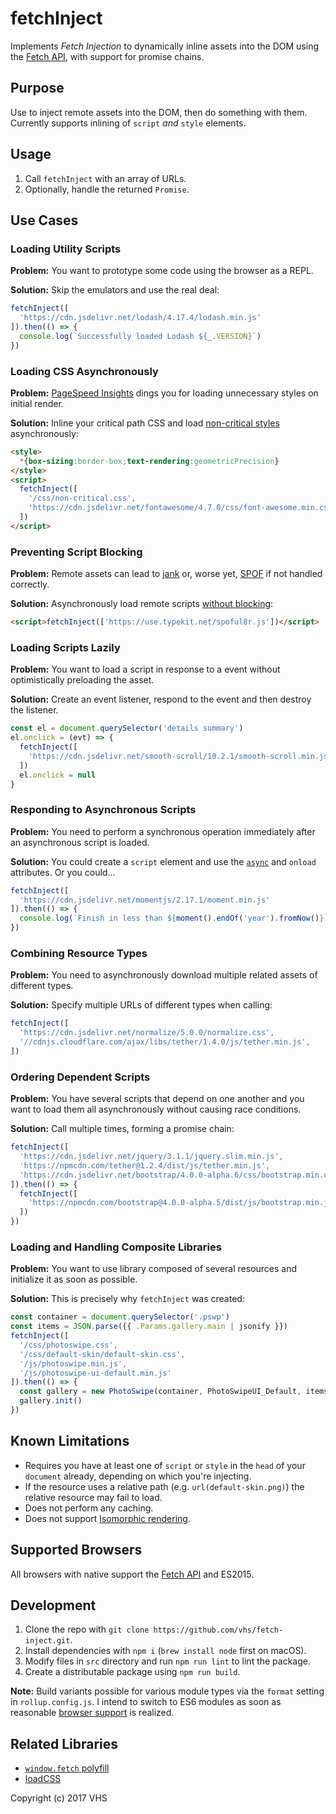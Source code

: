 # fetchInject

Implements _Fetch Injection_ to dynamically inline assets into the DOM using the [Fetch API](http://devdocs.io/dom/fetch_api), with support for promise chains.

## Purpose

Use to inject remote assets into the DOM, then do something with them. Currently supports inlining of `script` _and_ `style` elements.

## Usage

1. Call `fetchInject` with an array of URLs.
1. Optionally, handle the returned `Promise`.

## Use Cases

### Loading Utility Scripts

**Problem:**
You want to prototype some code using the browser as a REPL.

**Solution:**
Skip the emulators and use the real deal:

```js
fetchInject([
  'https://cdn.jsdelivr.net/lodash/4.17.4/lodash.min.js'
]).then(() => {
  console.log(`Successfully loaded Lodash ${_.VERSION}`)
})
```

### Loading CSS Asynchronously

**Problem:**
[PageSpeed Insights](https://developers.google.com/speed/pagespeed/insights/) dings you for loading unnecessary styles on initial render.

**Solution:**
Inline your critical path CSS and load [non-critical styles](https://gist.github.com/scottjehl/87176715419617ae6994) asynchronously:

```html
<style>
  *{box-sizing:border-box;text-rendering:geometricPrecision}
</style>
<script>
  fetchInject([
    '/css/non-critical.css',
    'https://cdn.jsdelivr.net/fontawesome/4.7.0/css/font-awesome.min.css'
  ])
</script>
```

### Preventing Script Blocking

**Problem:**
Remote assets can lead to [jank](http://jankfree.org/) or, worse yet, [SPOF](https://www.stevesouders.com/blog/2010/06/01/frontend-spof/) if not handled correctly.

**Solution:**
Asynchronously load remote scripts [without blocking](https://www.stevesouders.com/blog/2009/04/27/loading-scripts-without-blocking/):

```html
<script>fetchInject(['https://use.typekit.net/spoful8r.js'])</script>
```

### Loading Scripts Lazily

**Problem:**
You want to load a script in response to a event without optimistically preloading the asset.

**Solution:**
Create an event listener, respond to the event and then destroy the listener.

```js
const el = document.querySelector('details summary')
el.onclick = (evt) => {
  fetchInject([
    'https://cdn.jsdelivr.net/smooth-scroll/10.2.1/smooth-scroll.min.js'
  ])
  el.onclick = null  
}
```

### Responding to Asynchronous Scripts

**Problem:**
You need to perform a synchronous operation immediately after an asynchronous script is loaded.

**Solution:**
You could create a `script` element and use the [`async`](http://devdocs.io/html/attributes#async-attribute) and `onload` attributes. Or you could...

```js
fetchInject([
  'https://cdn.jsdelivr.net/momentjs/2.17.1/moment.min.js'
]).then(() => {
  console.log(`Finish in less than ${moment().endOf('year').fromNow()}`)
})
```

### Combining Resource Types

**Problem:**
You need to asynchronously download multiple related assets of different types.

**Solution:**
Specify multiple URLs of different types when calling:

```js
fetchInject([
  'https://cdn.jsdelivr.net/normalize/5.0.0/normalize.css',
  '//cdnjs.cloudflare.com/ajax/libs/tether/1.4.0/js/tether.min.js',
])
```

### Ordering Dependent Scripts

**Problem:**
You have several scripts that depend on one another and you want to load them all asynchronously without causing race conditions.

**Solution:**
Call multiple times, forming a promise chain:

```js
fetchInject([
  'https://cdn.jsdelivr.net/jquery/3.1.1/jquery.slim.min.js',
  'https://npmcdn.com/tether@1.2.4/dist/js/tether.min.js',
  'https://cdn.jsdelivr.net/bootstrap/4.0.0-alpha.6/css/bootstrap.min.css'
]).then(() => {
  fetchInject([
    'https://npmcdn.com/bootstrap@4.0.0-alpha.5/dist/js/bootstrap.min.js'
  ])
})
```

### Loading and Handling Composite Libraries

**Problem:**
You want to use library composed of several resources and initialize it as soon as possible.

**Solution:**
This is precisely why `fetchInject` was created:

```js
const container = document.querySelector('.pswp')
const items = JSON.parse({{ .Params.gallery.main | jsonify }})
fetchInject([
  '/css/photoswipe.css',
  '/css/default-skin/default-skin.css',
  '/js/photoswipe.min.js',
  '/js/photoswipe-ui-default.min.js'
]).then(() => {
  const gallery = new PhotoSwipe(container, PhotoSwipeUI_Default, items)
  gallery.init()
})
```

## Known Limitations

- Requires you have at least one of `script` or `style` in the `head` of your `document` already, depending on which you're injecting.
- If the resource uses a relative path (e.g. `url(default-skin.png)`) the relative resource may fail to load.
- Does not perform any caching.
- Does not support [Isomorphic rendering](http://nerds.airbnb.com/isomorphic-javascript-future-web-apps/).

## Supported Browsers

All browsers with native support the [Fetch API](http://devdocs.io/dom/fetch_api) and ES2015.

## Development

1. Clone the repo with `git clone https://github.com/vhs/fetch-inject.git`.
1. Install dependencies with `npm i` (`brew install node` first on macOS).
1. Modify files in `src` directory and run `npm run lint` to lint the package.
1. Create a distributable package using `npm run build`.

**Note:** Build variants possible for various module types via the `format` setting in `rollup.config.js`. I intend to switch to ES6 modules as soon as reasonable [browser support](http://caniuse.com/#search=module) is realized.

## Related Libraries

- [`window.fetch` polyfill](https://github.com/github/fetch)
- [loadCSS](https://github.com/filamentgroup/loadCSS/)

Copyright (c) 2017 VHS
